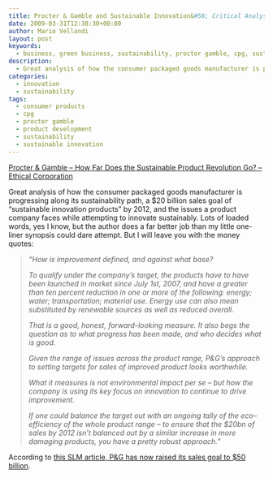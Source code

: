 ```yaml
---
title: Procter & Gamble and Sustainable Innovation&#58; Critical Analysis
date: 2009-03-31T12:38:30+00:00
author: Mario Vellandi
layout: post
keywords:
  - business, green business, sustainability, proctor gamble, cpg, sustainable innovation, analysis, roadmap, products, portfolio management
description:
  - Great analysis of how the consumer packaged goods manufacturer is progressing along its sustainability path, a $20 billion sales goal of "sustainable innovation products" by 2012, and the issues a product company faces while attempting to innovate sustainably.
categories:
  - innovation
  - sustainability
tags:
  - consumer products
  - cpg
  - procter gamble
  - product development
  - sustainability
  - sustainable innovation
---
```

<a rel="nofollow" href="http://www.ethicalcorp.com/content.asp?ContentID=6409">Procter & Gamble – How Far Does the Sustainable Product Revolution Go? &#8211; Ethical Corporation</a>

Great analysis of how the consumer packaged goods manufacturer is progressing along its sustainability path, a $20 billion sales goal of &#8220;sustainable innovation products&#8221; by 2012, and the issues a product company faces while attempting to innovate sustainably. Lots of loaded words, yes I know, but the author does a far better job than my little one-liner synopsis could dare attempt. But I will leave you with the money quotes:

> *&#8220;How is improvement defined, and against what base?*
>
> *To qualify under the company&#8217;s target, the products have to have been launched in market since July 1st, 2007, and have a greater than ten percent reduction in one or more of the following: energy; water; transportation; material use. Energy use can also mean substituted by renewable sources as well as reduced overall.*
>
> *That is a good, honest, forward–looking measure. It also begs the question as to what progress has been made, and who decides what is good.*
>
> *Given the range of issues across the product range, P&G&#8217;s approach to setting targets for sales of improved product looks worthwhile.*
>
> *What it measures is not environmental impact per se – but how the company is using its key focus on innovation to continue to drive improvement.*
>
> *If one could balance the target out with an ongoing tally of the eco–efficiency of the whole product range – to ensure that the $20bn of sales by 2012 isn&#8217;t balanced out by a similar increase in more damaging products, you have a pretty robust approach.&#8221;*

According to [this SLM article, P&G has now raised its sales goal to $50 billion](http://sustainablelifemedia.com/content/story/strategy/proctor_and_gamble_targets_50_billion_in_green_product_sales).
